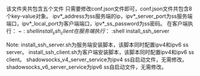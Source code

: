 该文件夹共包含五个文件
只需要修改conf.json文件即可，conf.json文件共包含8个key-value对象。
ipv\*\_address为ss服务端的ip，ipv\*\_server_port为ss服务端端口，ipv\*\_local_port为客户端端口，ipv\*\_ss_password为ss密码。
在客户端执行：
~$:shell install_ssh_client
在服务端执行：
~$:shell install_ssh_server

Note:
install_ssh_server.sh为服务端安装脚本，该脚本同时配置ipv4和ipv6 ss server。
install_ssh_client.sh为客户端安装脚本，该脚本同时配置ipv4和ipv6 ss client。
shadowsocks_v4_server_service为ipv4 ss自启动文件，无需修改。
shadowsocks_v6_server_service为ipv6 ss自启动文件，无需修改。

